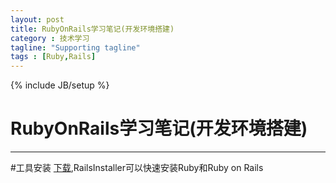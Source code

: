 ```yaml
---
layout: post
title: RubyOnRails学习笔记(开发环境搭建)
category : 技术学习
tagline: "Supporting tagline"
tags : [Ruby,Rails]
---
```

{% include JB/setup %}
# RubyOnRails学习笔记(开发环境搭建)
---

#工具安装
[下载](http://railsinstaller.org/en),RailsInstaller可以快速安装Ruby和Ruby on Rails
